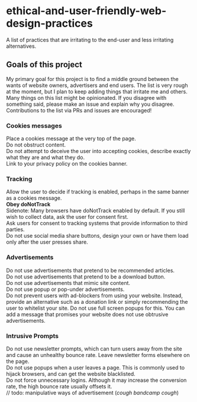 # ethical-and-user-friendly-web-design-practices
A list of practices that are irritating to the end-user and less irritating alternatives.  

## Goals of this project
My primary goal for this project is to find a middle ground between the wants of website owners, advertisers and end users. The list is very rough at the moment, but I plan to keep adding things that irritate me and others. Many things on this list might be opinionated. If you disagree with something said, please make an issue and explain why you disagree.  
Contributions to the list via PRs and issues are encouraged!  

### Cookies messages
Place a cookies message at the very top of the page.  
Do not obstruct content.  
Do not attempt to deceive the user into accepting cookies, describe exactly what they are and what they do.  
Link to your privacy policy on the cookies banner.  

### Tracking
Allow the user to decide if tracking is enabled, perhaps in the same banner as a cookies message.  
**Obey doNotTrack**  
Sidenote: Many browsers have doNotTrack enabled by default. If you still wish to collect data, ask the user for consent first.  
Ask users for consent to tracking systems that provide information to third parties.  
Do not use social media share buttons, design your own or have them load only after the user presses share.  

### Advertisements
Do not use advertisements that pretend to be recommended articles.  
Do not use advertisements that pretend to be a download button.  
Do not use advertisements that mimic site content.  
Do not use popup or pop-under advertisements.  
Do not prevent users with ad-blockers from using your website. Instead, provide an alternative such as a donation link or simply recommending the user to whitelist your site. Do not use full screen popups for this. You can add a message that promises your website does not use obtrusive advertisements.  

### Intrusive Prompts
Do not use newsletter prompts, which can turn users away from the site and cause an unhealthy bounce rate. Leave newsletter forms elsewhere on the page.  
Do not use popups when a user leaves a page. This is commonly used to hijack browsers, and can get the website blacklisted.  
Do not force unnecessary logins. Although it may increase the conversion rate, the high bounce rate usually offsets it.  
// todo: manipulative ways of advertisement (*cough bandcamp cough*)
